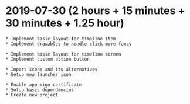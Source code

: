 # 2019-07-30 (2 hours + 15 minutes + 30 minutes + 1.25 hour)
    * Implement basic layout for timeline item
    * Implement drawables to handle click more fancy 

    * Implement basic layout for timeline screen
    * Implement custom action button

    * Import icons and its alternatives
    * Setup new launcher icon
        
    * Enable app sign certificate
    * Setup basic dependencies
    * Create new project